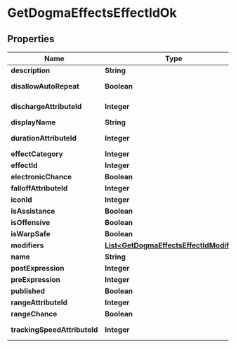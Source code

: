 
# GetDogmaEffectsEffectIdOk

## Properties
Name | Type | Description | Notes
------------ | ------------- | ------------- | -------------
**description** | **String** | description string |  [optional]
**disallowAutoRepeat** | **Boolean** | disallow_auto_repeat boolean |  [optional]
**dischargeAttributeId** | **Integer** | discharge_attribute_id integer |  [optional]
**displayName** | **String** | display_name string |  [optional]
**durationAttributeId** | **Integer** | duration_attribute_id integer |  [optional]
**effectCategory** | **Integer** | effect_category integer |  [optional]
**effectId** | **Integer** | effect_id integer | 
**electronicChance** | **Boolean** | electronic_chance boolean |  [optional]
**falloffAttributeId** | **Integer** | falloff_attribute_id integer |  [optional]
**iconId** | **Integer** | icon_id integer |  [optional]
**isAssistance** | **Boolean** | is_assistance boolean |  [optional]
**isOffensive** | **Boolean** | is_offensive boolean |  [optional]
**isWarpSafe** | **Boolean** | is_warp_safe boolean |  [optional]
**modifiers** | [**List&lt;GetDogmaEffectsEffectIdModifier&gt;**](GetDogmaEffectsEffectIdModifier.md) | modifiers array |  [optional]
**name** | **String** | name string |  [optional]
**postExpression** | **Integer** | post_expression integer |  [optional]
**preExpression** | **Integer** | pre_expression integer |  [optional]
**published** | **Boolean** | published boolean |  [optional]
**rangeAttributeId** | **Integer** | range_attribute_id integer |  [optional]
**rangeChance** | **Boolean** | range_chance boolean |  [optional]
**trackingSpeedAttributeId** | **Integer** | tracking_speed_attribute_id integer |  [optional]



